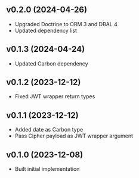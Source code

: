 ## v0.2.0 (2024-04-26)
* Upgraded Doctrine to ORM 3 and DBAL 4
* Updated dependency list

## v0.1.3 (2024-04-24)
* Updated Carbon dependency

## v0.1.2 (2023-12-12)
* Fixed JWT wrapper return types

## v0.1.1 (2023-12-12)
* Added date as Carbon type
* Pass Cipher payload as JWT wrapper argument

## v0.1.0 (2023-12-08)
* Built initial implementation
